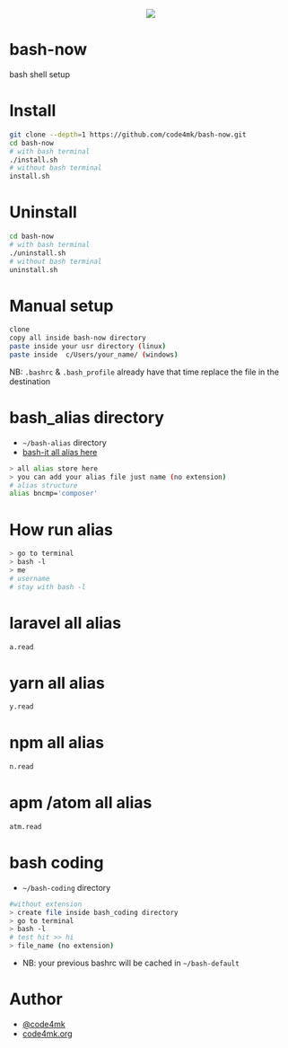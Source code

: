 <p align="center" ><a href="https://github.com/code4mk/bash-now"><img src="https://user-images.githubusercontent.com/17185462/43356534-0acdf760-9294-11e8-9227-17c3c5a4fcb5.jpg"></a></p>

# bash-now
bash shell setup

# Install

```bash
git clone --depth=1 https://github.com/code4mk/bash-now.git
cd bash-now
# with bash terminal
./install.sh
# without bash terminal
install.sh
```

# Uninstall

```bash
cd bash-now
# with bash terminal
./uninstall.sh
# without bash terminal
uninstall.sh
```


# Manual setup

```bash
clone
copy all inside bash-now directory
paste inside your usr directory (linux)
paste inside  c/Users/your_name/ (windows)
```

NB: `.bashrc` & `.bash_profile` already have that time replace the file in the destination

# bash_alias directory

* `~/bash-alias` directory
* [bash-it all alias here ](https://github.com/Bash-it/bash-it/tree/master/aliases/available)

```bash
> all alias store here
> you can add your alias file just name (no extension)
# alias structure
alias bncmp='composer'
```

# How run alias

```bash
> go to terminal
> bash -l
> me
# username
# stay with bash -l
```

# laravel all alias

```bash
a.read
```

# yarn all alias

```bash
y.read
```

# npm all alias

```bash
n.read
```
# apm /atom all alias

```bash
atm.read
```

# bash coding

* `~/bash-coding` directory

```bash
#without extension
> create file inside bash_coding directory
> go to terminal
> bash -l
# test hit >> hi
> file_name (no extension)
```

* NB: your previous bashrc will be cached in `~/bash-default`

# Author

* [@code4mk](https://twitter.com/code4mk)
* [code4mk.org](https://code4mk.org)
